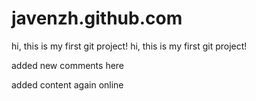 # javenzh.github.com

hi, this is my first git project!
hi, this is my first git project!

added new comments here

added content again online
